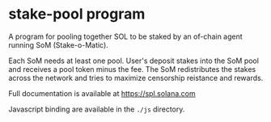 # stake-pool program

A program for pooling together SOL to be staked by an of-chain agent
running SoM (Stake-o-Matic).

Each SoM needs at least one pool.  User's deposit stakes into the SoM pool
and receives a pool token minus the fee.  The SoM redistributes the stakes
across the network and tries to maximize censorship reistance and rewards.

Full documentation is available at https://spl.solana.com

Javascript binding are available in the `./js` directory.
